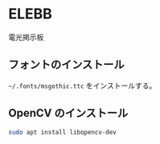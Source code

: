 # ELEBB
電光掲示板

## フォントのインストール
`~/.fonts/msgothic.ttc` をインストールする。

## OpenCV のインストール
```sh
sudo apt install libopencv-dev
```
